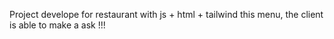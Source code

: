 Project develope for restaurant with js + html + tailwind 
this menu, the client is able to make a ask !!! 
